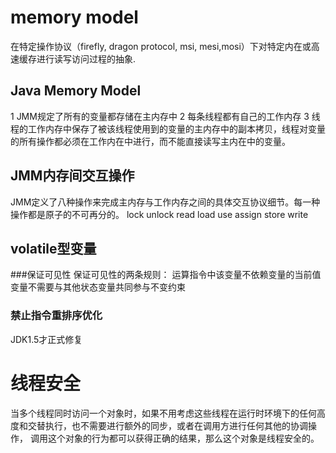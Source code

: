 # memory model
在特定操作协议（firefly, dragon protocol, msi, mesi,mosi）下对特定内在或高速缓存进行读写访问过程的抽象.

## Java Memory Model

1 JMM规定了所有的变量都存储在主内存中
2 每条线程都有自己的工作内存
3 线程的工作内存中保存了被该线程使用到的变量的主内存中的副本拷贝，线程对变量的所有操作都必须在工作内在中进行，而不能直接读写主内在中的变量。

## JMM内存间交互操作
JMM定义了八种操作来完成主内存与工作内存之间的具体交互协议细节。每一种操作都是原子的不可再分的。
lock
unlock
read
load
use
assign
store
write

## volatile型变量
###保证可见性
	保证可见性的两条规则：
	运算指令中该变量不依赖变量的当前值
	变量不需要与其他状态变量共同参与不变约束

### 禁止指令重排序优化
JDK1.5才正式修复

# 线程安全
当多个线程同时访问一个对象时，如果不用考虑这些线程在运行时环境下的任何高度和交替执行，也不需要进行额外的同步，或者在调用方进行任何其他的协调操作，
调用这个对象的行为都可以获得正确的结果，那么这个对象是线程安全的。

